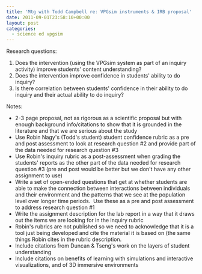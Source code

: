 ```yaml
---
title: 'Mtg with Todd Campbell re: VPGsim instruments & IRB proposal'
date: 2011-09-01T23:58:10+00:00
layout: post
categories:
  - science ed vpgsim
---
```

Research questions:

  1. Does the intervention (using the VPGsim system as part of an inquiry activity) improve students' content understanding?
  2. Does the intervention improve confidence in students' ability to do inquiry?
  3. Is there correlation between students' confidence in their ability to do inquiry and their actual ability to do inquiry?

Notes:

  * 2-3 page proposal, not as rigorous as a scientific proposal but with enough background info/citations to show that it is grounded in the literature and that we are serious about the study
  * Use Robin Nagy's (Todd's student) student confidence rubric as a pre and post assessment to look at research question #2 and provide part of the data needed for research question #3
  * Use Robin's inquiry rubric as a post-assessment when grading the students' reports as the other part of the data needed for research question #3 (pre and post would be better but we don't have any other assignment to use)
  * Write a set of open-ended questions that get at whether students are able to make the connection between interactions between individuals and their environment and the patterns that we see at the population level over longer time periods.  Use these as a pre and post assessment to address research question #1
  * Write the assignment description for the lab report in a way that it draws out the items we are looking for in the inquiry rubric
  * Robin's rubrics are not published so we need to acknowledge that it is a tool just being developed and cite the material it is based on (the same things Robin cites in the rubric description.
  * Include citations from Duncan & Tseng's work on the layers of student understanding
  * Include citations on benefits of learning with simulations and interactive visualizations, and of 3D immersive environments

